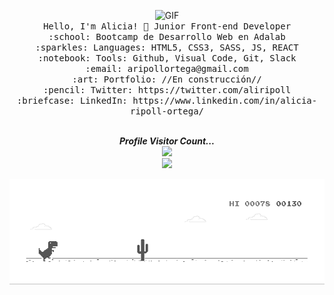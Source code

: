 
<p align="center">
<img alt="GIF" src="https://github.com/arsentieva/arsentieva/blob/main/code.gif?raw=true" height="280" />
  <br>
  <samp>
    Hello, I'm Alicia! 👋
    Junior Front-end Developer<br>
    :school: Bootcamp de Desarrollo Web en Adalab <br>
    :sparkles: Languages: HTML5, CSS3, SASS, JS, REACT <br>
    :notebook: Tools: Github, Visual Code, Git, Slack <br>
    :email:	aripollortega@gmail.com <br>
    :art: Portfolio: //En construcción// <br>
    :pencil: Twitter: https://twitter.com/aliripoll <br>
    :briefcase: LinkedIn: https://www.linkedin.com/in/alicia-ripoll-ortega/ <br>
    <br>
    
<p align="center"> 
  <i><b>Profile Visitor Count...</b></i><br>
  <img src="https://raw.githubusercontent.com/saadeghi/saadeghi/master/dino.gif" /><br>
  <img src="https://profile-counter.glitch.me/lostgirljourney/count.svg" />
</p>

![Dino](https://raw.githubusercontent.com/sanket9006/sanket9006/master/dino.gif)
  </samp>
</p>

